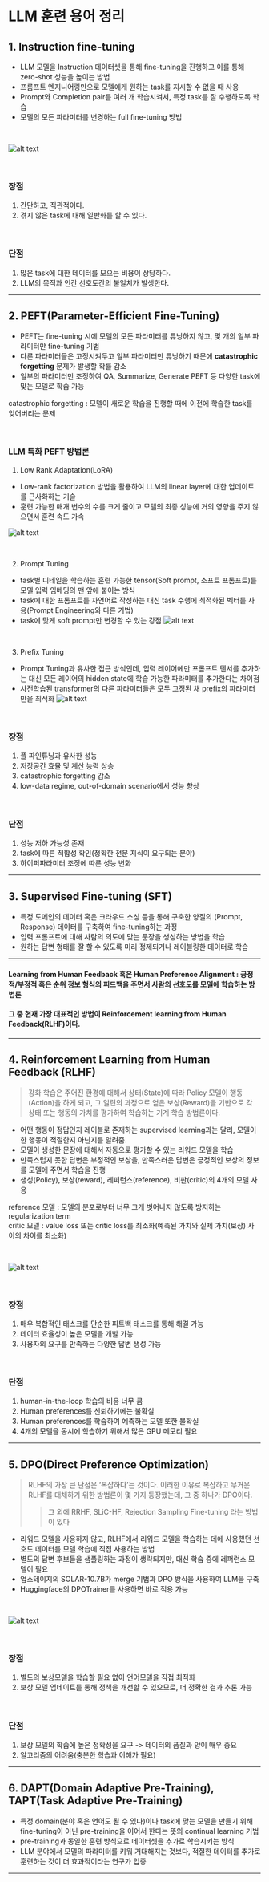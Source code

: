 # LLM 훈련 용어 정리

## 1. Instruction fine-tuning

- LLM 모델을 Instruction 데이터셋을 통해 fine-tuning을 진행하고 이를 통해 zero-shot 성능을 높이는 방법
- 프롬프트 엔지니어링만으로 모델에게 원하는 task를 지시할 수 없을 때 사용
- Prompt와 Completion pair를 여러 개 학습시켜서, 특정 task를 잘 수행하도록 학습
- 모델의 모든 파라미터를 변경하는 full fine-tuning 방법

<br/>

![alt text](image-1.png)

<br/>

### 장점

1. 간단하고, 직관적이다.
2. 겪지 않은 task에 대해 일반화를 할 수 있다.

<br/>

### 단점

1. 많은 task에 대한 데이터를 모으는 비용이 상당하다.
2. LLM의 목적과 인간 선호도간의 불일치가 발생한다.

---

## 2. PEFT(Parameter-Efficient Fine-Tuning)

- PEFT는 fine-tuning 시에 모델의 모든 파라미터를 튜닝하지 않고, 몇 개의 일부 파라미터만 fine-tuning 기법
- 다른 파라미터들은 고정시켜두고 일부 파라미터만 튜닝하기 때문에 **catastrophic forgetting** 문제가 발생할 확률 감소
- 일부의 파라미터만 조정하여 QA, Summarize, Generate PEFT 등 다양한 task에 맞는 모델로 학습 가능

catastrophic forgetting : 모델이 새로운 학습을 진행할 때에 이전에 학습한 task를 잊어버리는 문제

<br/>

### LLM 특화 PEFT 방법론

1. Low Rank Adaptation(LoRA)

- Low-rank factorization 방법을 활용하여 LLM의 linear layer에 대한 업데이트를 근사화하는 기술
- 훈련 가능한 매개 변수의 수를 크게 줄이고 모델의 최종 성능에 거의 영향을 주지 않으면서 훈련 속도 가속

![alt text](image-2.png)

<br/>

2. Prompt Tuning

- task별 디테일을 학습하는 훈련 가능한 tensor(Soft prompt, 소프트 프롬프트)를 모델 입력 임베딩의 맨 앞에 붙이는 방식
- task에 대한 프롬프트를 자연어로 작성하는 대신 task 수행에 최적화된 벡터를 사용(Prompt Engineering와 다른 기법)
- task에 맞게 soft prompt만 변경할 수 있는 강점
![alt text](image-3.png)

<br/>

3. Prefix Tuning

- Prompt Tuning과 유사한 접근 방식인데, 입력 레이어에만 프롬프트 텐서를 추가하는 대신 모든 레이어의 hidden state에 학습 가능한 파라미터를 추가한다는 차이점
- 사전학습된 transformer의 다른 파라미터들은 모두 고정된 채 prefix의 파라미터만을 최적화
![alt text](image-5.png)

<br/>

### 장점

1. 풀 파인튜닝과 유사한 성능
2. 저장공간 효뮬 및 계산 능력 상승
3. catastrophic forgetting 감소
4. low-data regime, out-of-domain scenario에서 성능 향상

<br/>

### 단점

1. 성능 저하 가능성 존재
2. task에 따른 적합성 확인(정확한 전문 지식이 요구되는 분야)
3. 하이퍼파라미터 조정에 따른 성능 변화

---

## 3. Supervised Fine-tuning (SFT)

- 특정 도메인의 데이터 혹은 크라우드 소싱 등을 통해 구축한 양질의 (Prompt, Response) 데이터를 구축하여 fine-tuning하는 과정
- 입력 프롬프트에 대해 사람의 의도에 맞는 문장을 생성하는 방법을 학습
- 원하는 답변 형태를 잘 할 수 있도록 미리 정제되거나 레이블링한 데이터로 학습

---

#### Learning from Human Feedback 혹은 Human Preference Alignment : 긍정적/부정적 혹은 순위 정보 형식의 피드백을 주면서 사람의 선호도를 모델에 학습하는 방법론

#### 그 중 현재 가장 대표적인 방법이 Reinforcement learning from Human Feedback(RLHF)이다.

---
## 4. Reinforcement Learning from Human Feedback (RLHF)

> 강화 학습은 주어진 환경에 대해서 상태(State)에 따라 Policy 모델이 행동(Action)을 하게 되고, 그 일련의 과정으로 얻은 보상(Reward)을 기반으로 각 상태 또는 행동의 가치를 평가하여 학습하는 기계 학습 방법론이다.

- 어떤 행동이 정답인지 레이블로 존재하는 supervised learning과는 달리, 모델이 한 행동이 적절한지 아닌지를 알려줌.
- 모델이 생성한 문장에 대해서 자동으로 평가할 수 있는 리워드 모델을 학습
- 만족스럽지 못한 답변은 부정적인 보상을, 만족스러운 답변은 긍정적인 보상의 정보를 모델에 주면서 학습을 진행
- 생성(Policy), 보상(reward), 레퍼런스(reference), 비판(critic)의 4개의 모델 사용

reference 모델 : 모델의 분포로부터 너무 크게 벗어나지 않도록 방지하는 regularization term  
critic 모델 : value loss 또는 critic loss를 최소화(예측된 가치와 실제 가치(보상) 사이의 차이를 최소화) 

<br/>

![alt text](image.png)

<br/>

### 장점

1. 매우 복합적인 태스크를 단순한 피트백 태스크를 통해 해결 가능
2. 데이터 효율성이 높은 모델을 개발 가능
3. 사용자의 요구를 만족하는 다양한 답변 생성 가능

<br/>

### 단점

1. human-in-the-loop 학습의 비용 너무 큼
2. Human preferences를 신뢰하기에는 불확실
3. Human preferences를 학습하여 예측하는 모델 또한 불확실
4. 4개의 모델을 동시에 학습하기 위해서 많은 GPU 메모리 필요

---

## 5. DPO(Direct Preference Optimization)

> RLHF의 가장 큰 단점은 ‘복잡하다’는 것이다. 이러한 이유로 복잡하고 무거운 RLHF를 대체하기 위한 방법론이 몇 가지 등장했는데, 그 중 하나가 DPO이다.
>> 그 외에 RRHF, SLiC-HF, Rejection Sampling Fine-tuning 라는 방법이 있다

- 리워드 모델을 사용하지 않고, RLHF에서 리워드 모델을 학습하는 데에 사용했던 선호도 데이터를 모델 학습에 직접 사용하는 방법
- 별도의 답변 후보들을 샘플링하는 과정이 생략되지만, 대신 학습 중에 레퍼런스 모델이 필요
- 업스테이지의 SOLAR-10.7B가 merge 기법과 DPO 방식을 사용하여 LLM을 구축
- Huggingface의 DPOTrainer를 사용하면 바로 적용 가능

<br/>

![alt text](image-6.png)

<br/>

### 장점

1. 별도의 보상모델을 학습할 필요 없이 언어모델을 직접 최적화
2. 보상 모델 업데이트를 통해 정책을 개선할 수 있으므로, 더 정확한 결과 추론 가능

<br/>

### 단점

1. 보상 모델의 학습에 높은 정확성을 요구 -> 데이터의 품질과 양이 매우 중요
2. 알고리즘의 어려움(충분한 학습과 이해가 필요)

---

## 6. DAPT(Domain Adaptive Pre-Training), TAPT(Task Adaptive Pre-Training)

- 특정 domain(분야 혹은 언어도 될 수 있다)이나 task에 맞는 모델을 만들기 위해 fine-tuning이 아닌 pre-training을 이어서 한다는 뜻의 continual learning 기법
- pre-training과 동일한 훈련 방식으로 데이터셋을 추가로 학습시키는 방식
- LLM 분야에서 모델의 파라미터를 키워 거대해지는 것보다, 적절한 데이터를 추가로 훈련하는 것이 더 효과적이라는 연구가 입증

---